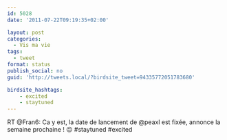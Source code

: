 ```yaml
---
id: 5028
date: '2011-07-22T09:19:35+02:00'

layout: post
categories:
  - Vis ma vie
tags:
  - tweet
format: status
publish_social: no
guid: 'http://tweets.local/?birdsite_tweet=94335772051783680'

birdsite_hashtags:
    - excited
    - staytuned
---
```


RT @Fran6: Ca y est, la date de lancement de @peaxl est fixée, annonce la semaine prochaine ! 😉 #staytuned #excited